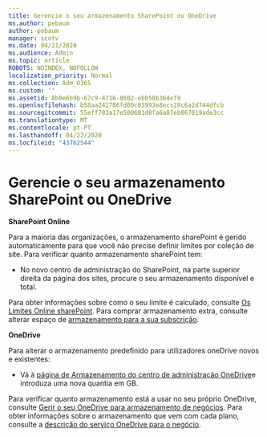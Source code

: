 ```yaml
---
title: Gerencie o seu armazenamento SharePoint ou OneDrive
ms.author: pebaum
author: pebaum
manager: scotv
ms.date: 04/21/2020
ms.audience: Admin
ms.topic: article
ROBOTS: NOINDEX, NOFOLLOW
localization_priority: Normal
ms.collection: Adm_O365
ms.custom: ''
ms.assetid: 8b0e6b9b-67c9-4716-8602-ebb58b364ef9
ms.openlocfilehash: b58aa242786fd09c83993e8ecc28c6a2d744dfcb
ms.sourcegitcommit: 55eff703a17e500681d8fa6a87eb067019ade3cc
ms.translationtype: MT
ms.contentlocale: pt-PT
ms.lasthandoff: 04/22/2020
ms.locfileid: "43762544"
---
```

# <a name="manage-your-sharepoint-or-onedrive-storage"></a>Gerencie o seu armazenamento SharePoint ou OneDrive

 **SharePoint Online**
  
Para a maioria das organizações, o armazenamento sharePoint é gerido automaticamente para que você não precise definir limites por coleção de site. Para verificar quanto armazenamento sharePoint tem:
  
- No novo centro de administração do SharePoint, na parte superior direita da página dos sites, procure o seu armazenamento disponível e total.
    
Para obter informações sobre como o seu limite é calculado, consulte [Os Limites Online sharePoint](https://go.microsoft.com/fwlink/p/?LinkID=856113). Para comprar armazenamento extra, consulte alterar espaço de [armazenamento para a sua subscrição](https://go.microsoft.com/fwlink/?linkid=866428).
  
 **OneDrive**
  
Para alterar o armazenamento predefinido para utilizadores oneDrive novos e existentes:
  
- Vá à [página de Armazenamento do centro de administração OneDrive](https://admin.onedrive.com/?v=StorageSettings)e introduza uma nova quantia em GB.
    
Para verificar quanto armazenamento está a usar no seu próprio OneDrive, consulte [Gerir o seu OneDrive para armazenamento de negócios](https://go.microsoft.com/fwlink/?linkid=866429). Para obter informações sobre o armazenamento que vem com cada plano, consulte a [descrição do serviço OneDrive para o negócio](https://go.microsoft.com/fwlink/p/?LinkID=826071).
  

